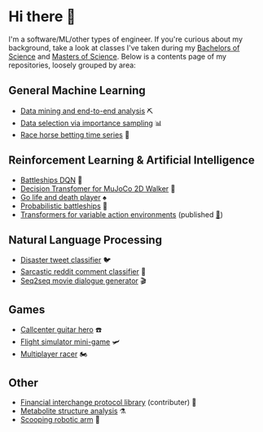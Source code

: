 # Hi there 👋
I'm a software/ML/other types of engineer. If you're curious about my background, take a look at classes I've taken during my [Bachelors of Science](https://github.com/NiklasZ/NiklasZ/blob/main/bsc_classes.md) and [Masters of Science](https://github.com/NiklasZ/NiklasZ/blob/main/msc_classes.md). Below is a contents page of my repositories, loosely grouped by area:

## General Machine Learning
- [Data mining and end-to-end analysis](https://github.com/NiklasZ/large-scale-data-mining-projects) ⛏️
- [Data selection via importance sampling](https://github.com/NiklasZ/large-scale-ml-project) 📊
- [Race horse betting time series](https://github.com/NiklasZ/race-horse-bets) 🏇

## Reinforcement Learning & Artificial Intelligence
- [Battleships DQN](https://github.com/NiklasZ/deep-battleships) 🚢
- [Decision Transfomer for MuJoCo 2D Walker](https://github.com/NiklasZ/decision-transformers-example) 🚶
- [Go life and death player](https://github.com/NiklasZ/Go-Life-and-Death-Player) ♠️
- [Probabilistic battleships](https://github.com/NiklasZ/BattleshipAI) 🎲
- [Transformers for variable action environments](https://github.com/NiklasZ/transformers-for-variable-action-envs) (published [📜](https://arxiv.org/abs/2301.03679))

## Natural Language Processing
- [Disaster tweet classifier](https://github.com/NiklasZ/disaster-tweets-project) 🐦
- [Sarcastic reddit comment classifier](https://github.com/NiklasZ/sarcasm-classification-project) 💬
- [Seq2seq movie dialogue generator](https://github.com/NiklasZ/Seq2Seq-Dialogue-Generator) 🎬

## Games
- [Callcenter guitar hero](https://github.com/NiklasZ/HoboSort) ☎️
- [Flight simulator mini-game](https://github.com/NiklasZ/DonutMotion) 🛩
- [Multiplayer racer](https://github.com/NiklasZ/MotoMotoMoto) 🏍

## Other
- [Financial interchange protocol library](https://github.com/NiklasZ/jspurefix) (contributer) 💸
- [Metabolite structure analysis](https://github.com/NiklasZ/Metabolite-Substructures) ⚗️
- [Scooping robotic arm](https://github.com/NiklasZ/scooper-kinematics-project) 🦾

<!--
**NiklasZ/NiklasZ** is a ✨ _special_ ✨ repository because its `README.md` (this file) appears on your GitHub profile.

Here are some ideas to get you started:

- 🔭 I’m currently working on ...
- 🌱 I’m currently learning ...
- 👯 I’m looking to collaborate on ...
- 🤔 I’m looking for help with ...
- 💬 Ask me about ...
- 📫 How to reach me: ...
- 😄 Pronouns: ...
- ⚡ Fun fact: ...
-->
